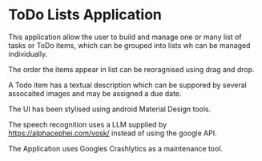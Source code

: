 # ToDo Lists Application

This application allow the user to build and manage one or many list of tasks or ToDo items, 
which can be grouped into lists wh can be managed individually. 

The order the items appear in list can be reoragnised using drag and drop.

A Todo item has a textual description which can be suppored by several assocaited images and may
be assigned a due date.

The UI has been stylised using android Material Design tools.

The speech recognition uses a LLM supplied by https://alphacephei.com/vosk/ instead of using the 
google API.

The Application uses Googles Crashlytics as a maintenance tool. 




